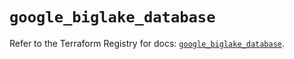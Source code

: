 # `google_biglake_database`

Refer to the Terraform Registry for docs: [`google_biglake_database`](https://registry.terraform.io/providers/hashicorp/google/5.17.0/docs/resources/biglake_database).
